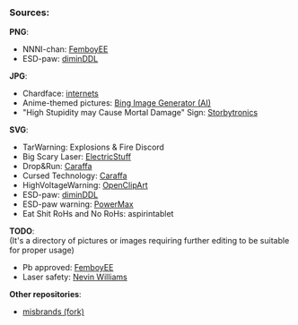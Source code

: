 ### Sources:

**PNG**:
- NNNI-chan: [FemboyEE](https://www.youtube.com/@femboyelectricalengineerin2898)
- ESD-paw: [diminDDL](https://github.com/diminDDL)

**JPG**:
- Chardface: [internets](https://lens.google.com/search?ep=gisbubb&hl=en-DE&re=df&p=AbrfA8oIUCPiFHYAOOD9KN20SN9Lsmovx63IiNQqRqM0AZNPL2TrwUh-fAne-EFVRVPrh_3LyvC3lvewCzY3aCYcmN2ftIXynP_f9IzY8f--ax1_R26MNuZmiCyaw4DiHNATt7yiRIkK17Sa35UJ6TDRVql0k9nJT6_u4K5cq1Np9F_yIdd_fdFDv6w9AFWE_yHs-pIqzgzauJNKNReHjg%3D%3D#lns=W251bGwsbnVsbCxudWxsLG51bGwsbnVsbCxudWxsLDEsIkVrY0tKRE0wWm1Fd1ptSTVMVFpqTXpJdE5EWXdZUzA1TjJVekxXVXhZbVF3WVdRd1pUUXhOUklmVFRGRVZYcHdVRE4yVVhkWlRVbG5SM0JuU1V4dVVERnZWRzFLY0hWNFp3PT0iLG51bGwsbnVsbCxudWxsLG51bGwsbnVsbCxudWxsLFtudWxsLG51bGwsW11dXQ==)
- Anime-themed pictures: [Bing Image Generator (AI)](https://www.bing.com/images/create/)
- "High Stupidity may Cause Mortal Damage" Sign: [Storbytronics](https://www.youtube.com/@storbytronics)

**SVG**:
- TarWarning: Explosions & Fire Discord
- Big Scary Laser: [ElectricStuff](https://www.electricstuff.co.uk)
- Drop&Run: [Caraffa](https://github.com/Caraffa-git)
- Cursed Technology: [Caraffa](https://github.com/Caraffa-git)
- HighVoltageWarning: [OpenClipArt](https://openclipart.org/detail/14450/danger-high-voltage-warning-sign)
- ESD-paw: [diminDDL](https://github.com/diminDDL)
- ESD-paw warning: [PowerMax](https://github.com/power-max)
- Eat Shit RoHs and No RoHs: aspirintablet

**TODO**:    
(It's a directory of pictures or images requiring further editing to be suitable for proper usage)
- Pb approved: [FemboyEE](https://www.youtube.com/channel/UCqh78D0YHNhQevHI2JksAhw)
- Laser safety: [Nevin Williams](https://www.youtube.com/@NevinWilliams71)

**Other repositories**:
- [misbrands (fork)](https://github.com/rogue-shadowdancer/misbrands)

